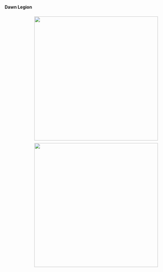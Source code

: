 #### Dawn Legion

<div class="span3" style="float:right; padding: 4px 8px 4px 8px;">
    <img src="/static/images/dawn_legion1.jpg" height="auto" width="400px">
</div>

<div class="span3" style="float:right; padding: 4px 8px 4px 8px;">
    <img src="/static/images/dawn_legion2.jpg" height="auto" width="400px">
</div>
